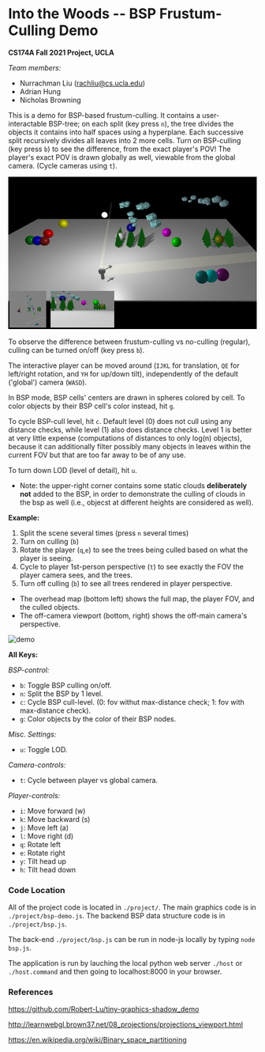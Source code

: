 # Into the Woods -- BSP Frustum-Culling Demo


**CS174A Fall 2021 Project, UCLA**

*Team members:*

- Nurrachman Liu (rachliu@cs.ucla.edu)
- Adrian Hung
- Nicholas Browning

This is a demo for BSP-based frustum-culling. It contains a user-interactable BSP-tree; on each split (key press `n`), the tree divides the objects it contains into half spaces using a hyperplane. Each successive split recursively divides all leaves into 2 more cells. Turn on BSP-culling (key press `b`) to see the difference, from the exact player's POV! The player's exact POV is drawn globally as well, viewable from the global camera. (Cycle cameras using `t`).

![main](./docs/main.png)

To observe the difference between frustum-culling vs no-culling (regular), culling can be turned on/off (key press `b`).

The interactive player can be moved around (`IJKL` for translation, `QE` for left/right rotation, and `YH` for up/down tilt), independently of the default ('global') camera (`WASD`).

In BSP mode, BSP cells' centers are drawn in spheres colored by cell. To color objects by their BSP cell's color instead, hit `g`.

To cycle BSP-cull level, hit `c`. Default level (0) does not cull using any distance checks, while level (1) also does distance checks. Level 1 is better at very little expense (computations of distances to only log(n) objects), because it can additionally filter possibly many objects in leaves within the current FOV but that are too far away to be of any use.

To turn down LOD (level of detail), hit `u`.

- Note: the upper-right corner contains some static clouds **deliberately not** added to the BSP, in order to demonstrate the culling of clouds in the bsp as well (i.e., objecst at different heights are considered as well).


**Example:**
1. Split the scene several times (press `n` several times)
2. Turn on culling (`b`)
3. Rotate the player (`q`,`e`) to see the trees being culled based on what the player is seeing.
4. Cycle to player 1st-person perspective (`t`) to see exactly the FOV the player camera sees, and the trees.
5. Turn off culling (`b`) to see all trees rendered in player perspective.

- The overhead map (bottom left) shows the full map, the player FOV, and the culled objects.
- The off-camera viewport (bottom, right) shows the off-main camera's perspective.

![demo](./docs/demo.gif)


**All Keys:**

*BSP-control:*
- `b`:  Toggle BSP culling on/off.
- `n`:  Split the BSP by 1 level.
- `c`:  Cycle BSP cull-level. (0: fov withut max-distance check; 1: fov with max-distance check).
- `g`:  Color objects by the color of their BSP nodes.

*Misc. Settings:*
- `u`:  Toggle LOD.

*Camera-controls:*
- `t`:  Cycle between player vs global camera.

*Player-controls:*
- `i`: Move forward (w)
- `k`: Move backward (s)
- `j`: Move left (a)
- `l`: Move right (d)
- `q`: Rotate left
- `e`: Rotate right
- `y`: Tilt head up
- `h`: Tilt head down


### Code Location

All of the project code is located in `./project/`. The main graphics code is in `./project/bsp-demo.js`. The backend BSP data structure code is in `./project/bsp.js`.

The back-end `./project/bsp.js` can be run in node-js locally by typing `node bsp.js`.

The application is run by lauching the local python web server `./host` or `./host.command` and then going to localhost:8000 in your browser.


### References

https://github.com/Robert-Lu/tiny-graphics-shadow_demo

http://learnwebgl.brown37.net/08_projections/projections_viewport.html

https://en.wikipedia.org/wiki/Binary_space_partitioning


